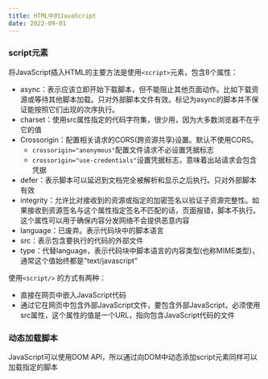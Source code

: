 ```yaml
---
title: HTML中的JavaScript
date: 2022-09-01
---
```


### script元素

将JavaScript插入HTML的主要方法是使用`<script>`元素，包含8个属性：

- async：表示应该立即开始下载脚本，但不能阻止其他页面动作。比如下载资源或等待其他脚本加载。只对外部脚本文件有效。标记为async的脚本并不保证能按照它们出现的次序执行。
- charset：使用src属性指定的代码字符集，很少用，因为大多数浏览器不在乎它的值
- Crossorigin：配置相关请求的CORS(跨资源共享)设置。默认不使用CORS。
  - `crossorigin="anonymous"`配置文件请求不必设置凭据标志
  - `crossorigin="use-credentials"`设置凭据标志，意味着出站请求会包含凭据
- defer：表示脚本可以延迟到文档完全被解析和显示之后执行。只对外部脚本有效
- integrity：允许比对接收到的资源或指定的加密签名以验证子资源完整性。如果接收到资源签名与这个属性指定签名不匹配的话，页面报错，脚本不执行。这个属性可以用于确保内容分发网络不会提供恶意内容
- language：已废弃。表示代码块中的脚本语言
- src：表示包含要执行的代码的外部文件
- type：代替language，表示代码块中脚本语言的内容类型(也称MIME类型)，通常这个值始终都是"text/javascript"

使用`<script/>` 的方式有两种：

- 直接在网页中嵌入JavaScript代码
- 通过它在网页中包含外部JavaScript文件，要包含外部JavaScript，必须使用src属性，这个属性的值是一个URL，指向包含JavaScript代码的文件

### 动态加载脚本

JavaScript可以使用DOM API，所以通过向DOM中动态添加script元素同样可以加载指定的脚本